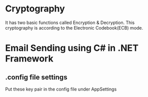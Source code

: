 # Cryptography
It has two basic functions called Encryption &amp; Decryption. This cryptography is according to the Electronic Codebook(ECB) mode.
# Email Sending using C# in .NET Framework
## .config file settings 
Put these key pair in the config file under AppSettings <AppSettings>
<add key="mailSender" value="someone.person@gmail.com" />
<add key="mailPassword" value="abc123"/>
<add key="smtpClient" value="smtp.gmail.com"/>
<add key="mailSubject" value="Password Recovery"/>
<add key="secrectRecoveryCode" value="4531254"/>
<add key="port" value="587"/>
